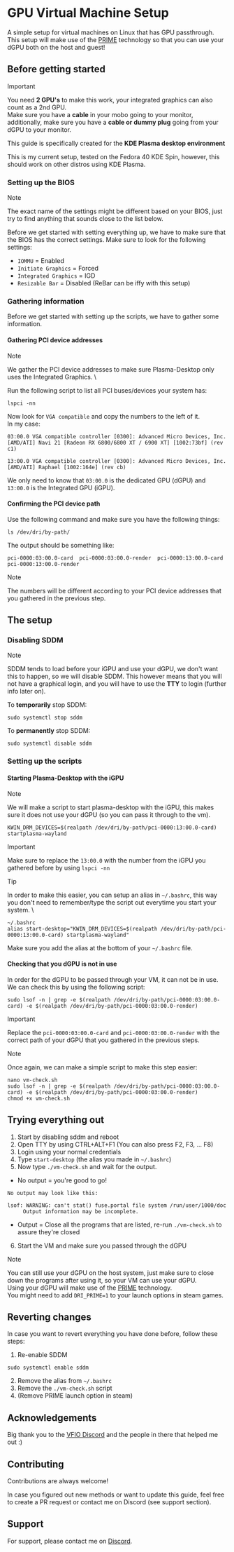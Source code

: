 
# GPU Virtual Machine Setup

A simple setup for virtual machines on Linux that has GPU passthrough. \
This setup will make use of the [PRIME](https://wiki.archlinux.org/title/PRIME) technology so that you can use your dGPU both on the host and guest!

## Before getting started

> [!IMPORTANT]  
> You need **2 GPU's** to make this work, your integrated graphics can also count as a 2nd GPU. \
> Make sure you have a **cable** in your mobo going to your monitor, additionally, make sure you have a **cable or dummy plug** going from your dGPU to your monitor.
> 
> This guide is specifically created for the **KDE Plasma desktop environment**

This is my current setup, tested on the Fedora 40 KDE Spin, however, this should work on other distros using KDE Plasma.

### Setting up the BIOS

> [!NOTE]
> The exact name of the settings might be different based on your BIOS, just try to find anything that sounds close to the list below.

Before we get started with setting everything up, we have to make sure that the BIOS has the correct settings. Make sure to look for the following settings:
- `IOMMU` = Enabled
- `Initiate Graphics` = Forced
- `Integrated Graphics` = IGD
- `Resizable Bar` = Disabled (ReBar can be iffy with this setup)

### Gathering information

Before we get started with setting up the scripts, we have to gather some information.

#### Gathering PCI device addresses

> [!NOTE]
> We gather the PCI device addresses to make sure Plasma-Desktop only uses the Integrated Graphics. \

Run the following script to list all PCI buses/devices your system has:
```
lspci -nn
```

Now look for `VGA compatible` and copy the numbers to the left of it. \
In my case:
```
03:00.0 VGA compatible controller [0300]: Advanced Micro Devices, Inc. [AMD/ATI] Navi 21 [Radeon RX 6800/6800 XT / 6900 XT] [1002:73bf] (rev c1)

13:00.0 VGA compatible controller [0300]: Advanced Micro Devices, Inc. [AMD/ATI] Raphael [1002:164e] (rev cb)
```
We only need to know that `03:00.0` is the dedicated GPU (dGPU) and `13:00.0` is the Integrated GPU (iGPU).

#### Confirming the PCI device path

Use the following command and make sure you have the following things:
```
ls /dev/dri/by-path/
```
The output should be something like:
```
pci-0000:03:00.0-card  pci-0000:03:00.0-render  pci-0000:13:00.0-card  pci-0000:13:00.0-render
```
> [!NOTE]
> The numbers will be different according to your PCI device addresses that you gathered in the previous step.

## The setup

### Disabling SDDM

> [!NOTE]  
> SDDM tends to load before your iGPU and use your dGPU, we don't want this to happen, so we will disable SDDM.
> This however means that you will not have a graphical login, and you will have to use the **TTY** to login (further info later on).

To **temporarily** stop SDDM:

```
sudo systemctl stop sddm
```

To **permanently** stop SDDM:
```
sudo systemctl disable sddm
```

### Setting up the scripts

#### Starting Plasma-Desktop with the iGPU

> [!NOTE] 
> We will make a script to start plasma-desktop with the iGPU, this makes sure it does not use your dGPU (so you can pass it through to the vm).

```
KWIN_DRM_DEVICES=$(realpath /dev/dri/by-path/pci-0000:13:00.0-card) startplasma-wayland
```

> [!IMPORTANT]
> Make sure to replace the `13:00.0` with the number from the iGPU you gathered before by using `lspci -nn`

> [!TIP]
> In order to make this easier, you can setup an alias in `~/.bashrc`, this way you don't need to remember/type the script out everytime you start your system. \
> ```
> ~/.bashrc
> alias start-desktop="KWIN_DRM_DEVICES=$(realpath /dev/dri/by-path/pci-0000:13:00.0-card) startplasma-wayland"
> ```
> Make sure you add the alias at the bottom of your `~/.bashrc` file.

#### Checking that you dGPU is not in use

In order for the dGPU to be passed through your VM, it can not be in use.
We can check this by using the following script:
```
sudo lsof -n | grep -e $(realpath /dev/dri/by-path/pci-0000:03:00.0-card) -e $(realpath /dev/dri/by-path/pci-0000:03:00.0-render)
```
> [!IMPORTANT]
> Replace the `pci-0000:03:00.0-card` and `pci-0000:03:00.0-render` with the correct path of your dGPU that you gathered in the previous steps.

> [!NOTE]
> Once again, we can make a simple script to make this step easier:
> ```
> nano vm-check.sh
> sudo lsof -n | grep -e $(realpath /dev/dri/by-path/pci-0000:03:00.0-card) -e $(realpath /dev/dri/by-path/pci-0000:03:00.0-render)
> chmod +x vm-check.sh
> ```

## Trying everything out

1. Start by disabling sddm and reboot
2. Open TTY by using CTRL+ALT+F1 (You can also press F2, F3, ... F8)
3. Login using your normal credentials
4. Type `start-desktop` (the alias you made in `~/.bashrc`)
5. Now type `./vm-check.sh` and wait for the output.
 - No output = you're good to go!
 ``` 
No output may look like this:

 lsof: WARNING: can't stat() fuse.portal file system /run/user/1000/doc
      Output information may be incomplete.
```
- Output = Close all the programs that are listed, re-run `./vm-check.sh` to assure they're closed

6. Start the VM and make sure you passed through the dGPU

> [!NOTE]
> You can still use your dGPU on the host system, just make sure to close down the programs after using it, so your VM can use your dGPU. \
> Using your dGPU will make use of the [PRIME](https://wiki.archlinux.org/title/PRIME) technology. \
> You might need to add `DRI_PRIME=1` to your launch options in steam games.

## Reverting changes

In case you want to revert everything you have done before, follow these steps:
1. Re-enable SDDM
```
sudo systemctl enable sddm
```
2. Remove the alias from `~/.bashrc`
3. Remove the `./vm-check.sh` script
4. (Remove PRIME launch option in steam)

## Acknowledgements

 Big thank you to the [VFIO Discord](https://discord.gg/f63cXwH) and the people in there that helped me out :) 

## Contributing

Contributions are always welcome!

In case you figured out new methods or want to update this guide, feel free to create a PR request or contact me on Discord (see support section).

## Support

For support, please contact me on [Discord](https://discord.com/users/300300616335622154).

